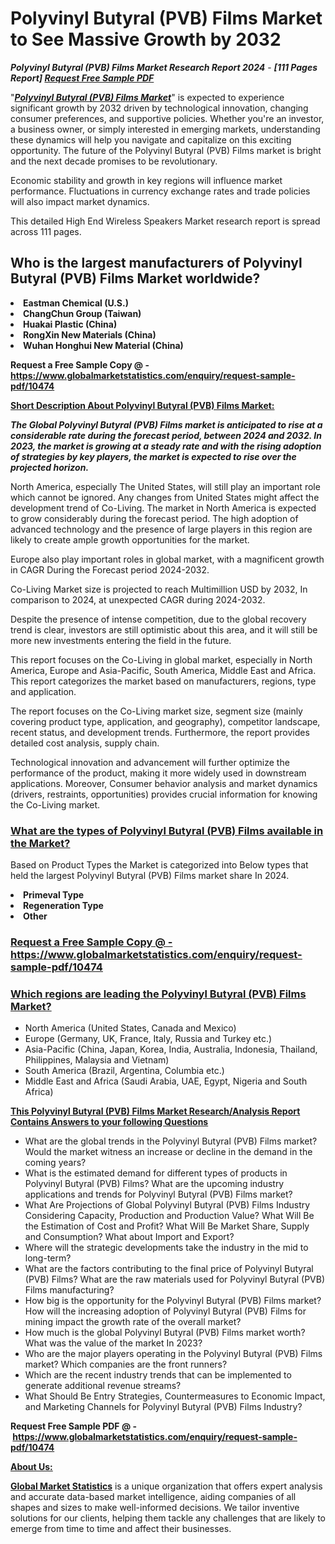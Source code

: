 <h1>Polyvinyl Butyral (PVB) Films Market to See Massive Growth by 2032</h1><p><em><strong>Polyvinyl Butyral (PVB) Films Market Research Report 2024</strong></em>&nbsp;-&nbsp;<em><strong>[111 Pages Report] </strong></em><em><strong><a href="https://www.globalmarketstatistics.com/enquiry/request-sample-pdf/10474">Request Free Sample PDF</a></strong></em></p><p>"<a style="font-style: italic; font-weight: bold;" href="https://www.globalmarketstatistics.com/market-reports/polyvinyl-butyral-pvb-films-market-10474">Polyvinyl Butyral (PVB) Films Market</a>" is expected to experience significant growth by 2032 driven by technological innovation, changing consumer preferences, and supportive policies. Whether you're an investor, a business owner, or simply interested in emerging markets, understanding these dynamics will help you navigate and capitalize on this exciting opportunity. The future of the&nbsp;Polyvinyl Butyral (PVB) Films market is bright and the next decade promises to be revolutionary.</p><p>Economic stability and growth in key regions will influence market performance. Fluctuations in currency exchange rates and trade policies will also impact market dynamics.</p><p>This detailed&nbsp;High End Wireless Speakers Market research report is spread across 111 pages.</p><h2><strong>Who is the largest manufacturers of Polyvinyl Butyral (PVB) Films Market worldwide?</strong></h2><p><strong><li>Eastman Chemical (U.S.)<li>ChangChun Group (Taiwan)<li>Huakai Plastic (China)<li>RongXin New Materials (China)<li>Wuhan Honghui New Material (China)</strong></p><p><strong>Request a Free Sample Copy @ - <a href="https://www.globalmarketstatistics.com/enquiry/request-sample-pdf/10474">https://www.globalmarketstatistics.com/enquiry/request-sample-pdf/10474</a></strong></p><p><strong><u>Short Description About Polyvinyl Butyral (PVB) Films Market:</u></strong></p><p><strong><em>The Global Polyvinyl Butyral (PVB) Films market is anticipated to rise at a considerable rate during the forecast period, between 2024 and 2032. In 2023, the market is growing at a steady rate and with the rising adoption of strategies by key players, the market is expected to rise over the projected horizon.</em></strong></p><p>North America, especially The United States, will still play an important role which cannot be ignored. Any changes from United States might affect the development trend of Co-Living. The market in North America is expected to grow considerably during the forecast period. The high adoption of advanced technology and the presence of large players in this region are likely to create ample growth opportunities for the market.</p><p>Europe also play important roles in global market, with a magnificent growth in CAGR During the Forecast period 2024-2032.</p><p>Co-Living Market size is projected to reach Multimillion USD by 2032, In comparison to 2024, at unexpected CAGR during 2024-2032.</p><p>Despite the presence of intense competition, due to the global recovery trend is clear, investors are still optimistic about this area, and it will still be more new investments entering the field in the future.</p><p>This report focuses on the Co-Living in global market, especially in North America, Europe and Asia-Pacific, South America, Middle East and Africa. This report categorizes the market based on manufacturers, regions, type and application.</p><p>The report focuses on the Co-Living market size, segment size (mainly covering product type, application, and geography), competitor landscape, recent status, and development trends. Furthermore, the report provides detailed cost analysis, supply chain.</p><p>Technological innovation and advancement will further optimize the performance of the product, making it more widely used in downstream applications. Moreover, Consumer behavior analysis and market dynamics (drivers, restraints, opportunities) provides crucial information for knowing the Co-Living market.</p><h3 class="rank-math-question "><span style="text-decoration: underline;">What are the types of Polyvinyl Butyral (PVB) Films available in the Market?</span></h3><p>Based on Product Types the Market is categorized into Below types that held the largest Polyvinyl Butyral (PVB) Films market share In 2024.</p><p><strong><li>Primeval Type<li>Regeneration Type<li>Other</strong></p><h3 class="rank-math-question "><span style="text-decoration: underline;">Request a Free Sample Copy @ - <a href="https://www.globalmarketstatistics.com/enquiry/request-sample-pdf/10474">https://www.globalmarketstatistics.com/enquiry/request-sample-pdf/10474</a></span></h3><h3 class="rank-math-question "><span style="text-decoration: underline;">Which regions are leading the Polyvinyl Butyral (PVB) Films Market?</span></h3><ul><li>North America (United States, Canada and Mexico)</li><li>Europe (Germany, UK, France, Italy, Russia and Turkey etc.)</li><li>Asia-Pacific (China, Japan, Korea, India, Australia, Indonesia, Thailand, Philippines, Malaysia and Vietnam)</li><li>South America (Brazil, Argentina, Columbia etc.)</li><li>Middle East and Africa (Saudi Arabia, UAE, Egypt, Nigeria and South Africa)</li></ul><p><strong><u>This Polyvinyl Butyral (PVB) Films Market Research/Analysis Report Contains Answers to your following Questions</u></strong></p><ul><li>What are the global trends in the Polyvinyl Butyral (PVB) Films market? Would the market witness an increase or decline in the demand in the coming years?</li><li>What is the estimated demand for different types of products in Polyvinyl Butyral (PVB) Films? What are the upcoming industry applications and trends for Polyvinyl Butyral (PVB) Films market?</li><li>What Are Projections of Global Polyvinyl Butyral (PVB) Films Industry Considering Capacity, Production and Production Value? What Will Be the Estimation of Cost and Profit? What Will Be Market Share, Supply and Consumption? What about Import and Export?</li><li>Where will the strategic developments take the industry in the mid to long-term?</li><li>What are the factors contributing to the final price of Polyvinyl Butyral (PVB) Films? What are the raw materials used for Polyvinyl Butyral (PVB) Films manufacturing?</li><li>How big is the opportunity for the Polyvinyl Butyral (PVB) Films market? How will the increasing adoption of Polyvinyl Butyral (PVB) Films for mining impact the growth rate of the overall market?</li><li>How much is the global Polyvinyl Butyral (PVB) Films market worth? What was the value of the market In 2023?</li><li>Who are the major players operating in the Polyvinyl Butyral (PVB) Films market? Which companies are the front runners?</li><li>Which are the recent industry trends that can be implemented to generate additional revenue streams?</li><li>What Should Be Entry Strategies, Countermeasures to Economic Impact, and Marketing Channels for Polyvinyl Butyral (PVB) Films Industry?</li></ul><p><strong>Request Free Sample PDF @ -&nbsp;<a href="https://www.globalmarketstatistics.com/enquiry/request-sample-pdf/10474">https://www.globalmarketstatistics.com/enquiry/request-sample-pdf/10474</a></strong></p><p><strong><u>About Us:</u></strong></p><p><strong><a href="https://www.globalmarketstatistics.com/">Global Market Statistics</a></strong> is a unique organization that offers expert analysis and accurate data-based market intelligence, aiding companies of all shapes and sizes to make well-informed decisions. We tailor inventive solutions for our clients, helping them tackle any challenges that are likely to emerge from time to time and affect their businesses.</p>
